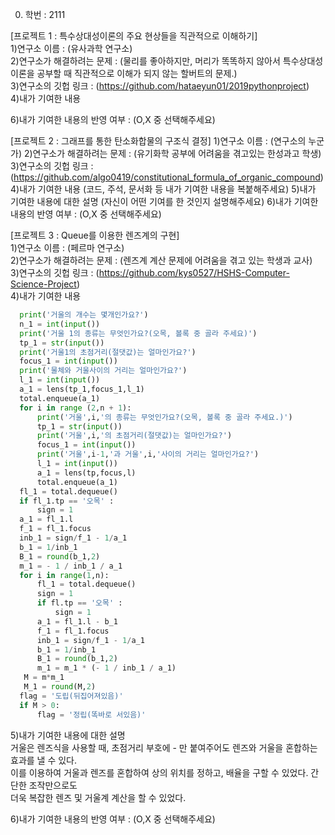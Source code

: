 0. 학번 : 2111

[프로젝트 1 : 특수상대성이론의 주요 현상들을 직관적으로 이해하기] <br>
1)연구소 이름 : (유사과학 연구소)<br>
2)연구소가 해결하려는 문제 : (물리를 좋아하지만, 머리가 똑똑하지 않아서 특수상대성이론을 공부할 때 직관적으로 이해가 되지 않는 할버트의 문제.)<br>
3)연구소의 깃헙 링크 : (https://github.com/hataeyun01/2019pythonproject)<br>
4)내가 기여한 내용<br>

6)내가 기여한 내용의 반영 여부 : (O,X 중 선택해주세요)

[프로젝트 2 : 그래프를 통한 탄소화합물의 구조식 결정]
1)연구소 이름 : (연구소의 누군가)
2)연구소가 해결하려는 문제 : (유기화학 공부에 어려움을 겪고있는 한성과고 학생)
3)연구소의 깃헙 링크 : (https://github.com/algo0419/constitutional_formula_of_organic_compound)
4)내가 기여한 내용
(코드, 주석, 문서화 등 내가 기여한 내용을 복붙해주세요)
5)내가 기여한 내용에 대한 설명
(자신이 어떤 기여를 한 것인지 설명해주세요)
6)내가 기여한 내용의 반영 여부 : (O,X 중 선택해주세요)

[프로젝트 3 : Queue를 이용한 렌즈계의 구현] <br>
1)연구소 이름 : (페르마 연구소) <br>
2)연구소가 해결하려는 문제 : (렌즈계 계산 문제에 어려움을 겪고 있는 학생과 교사)<br>
3)연구소의 깃헙 링크 : (https://github.com/kys0527/HSHS-Computer-Science-Project)<br>
4)내가 기여한 내용<br>
```python
  print('거울의 개수는 몇개인가요?')
  n_1 = int(input())
  print('거울 1의 종류는 무엇인가요?(오목, 볼록 중 골라 주세요)')
  tp_1 = str(input())
  print('거울1의 초점거리(절댓값)는 얼마인가요?')
  focus_1 = int(input())
  print('물체와 거울사이의 거리는 얼마인가요?')
  l_1 = int(input())
  a_1 = lens(tp_1,focus_1,l_1)
  total.enqueue(a_1)
  for i in range (2,n + 1):
      print('거울',i,'의 종류는 무엇인가요?(오목, 볼록 중 골라 주세요.)')
      tp_1 = str(input())
      print('거울',i,'의 초점거리(절댓값)는 얼마인가요?')
      focus_1 = int(input())
      print('거울',i-1,'과 거울',i,'사이의 거리는 얼마인가요?')
      l_1 = int(input())
      a_1 = lens(tp,focus,l)
      total.enqueue(a_1)
  fl_1 = total.dequeue()
  if fl_1.tp == '오목' :
      sign = 1
  a_1 = fl_1.l
  f_1 = fl_1.focus
  inb_1 = sign/f_1 - 1/a_1
  b_1 = 1/inb_1
  B_1 = round(b_1,2)
  m_1 = - 1 / inb_1 / a_1
  for i in range(1,n):
      fl_1 = total.dequeue()
      sign = 1
      if fl.tp == '오목' :
          sign = 1
      a_1 = fl_1.l - b_1
      f_1 = fl_1.focus
      inb_1 = sign/f_1 - 1/a_1
      b_1 = 1/inb_1
      B_1 = round(b_1,2)
      m_1 = m_1 * (- 1 / inb_1 / a_1) 
   M = m*m_1
   M_1 = round(M,2)
  flag = '도립(뒤집어져있음)'
  if M > 0:
      flag = '정립(똑바로 서있음)'
```    
5)내가 기여한 내용에 대한 설명<br>
거울은 렌즈식을 사용할 때, 초점거리 부호에 - 만 붙여주어도 렌즈와 거울을 혼합하는 효과를 낼 수 있다. <br>
이를 이용하여 거울과 렌즈를 혼합하여 상의 위치를 정하고, 배율을 구할 수 있었다. 간단한 조작만으로도 <br>
더욱 복잡한 렌즈 및 거울계 계산을 할 수 있었다.

6)내가 기여한 내용의 반영 여부 : (O,X 중 선택해주세요)

